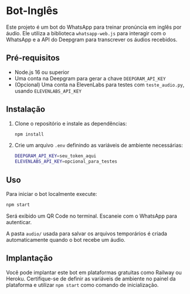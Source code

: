 # Bot-Inglês

Este projeto é um bot do WhatsApp para treinar pronúncia em inglês por áudio. Ele utiliza a biblioteca `whatsapp-web.js` para interagir com o WhatsApp e a API do Deepgram para transcrever os áudios recebidos.

## Pré-requisitos

- Node.js 16 ou superior
- Uma conta na Deepgram para gerar a chave `DEEPGRAM_API_KEY`
- (Opcional) Uma conta na ElevenLabs para testes com `teste_audio.py`, usando `ELEVENLABS_API_KEY`

## Instalação

1. Clone o repositório e instale as dependências:
   ```bash
   npm install
   ```
2. Crie um arquivo `.env` definindo as variáveis de ambiente necessárias:
   ```bash
   DEEPGRAM_API_KEY=seu_token_aqui
   ELEVENLABS_API_KEY=opcional_para_testes
   ```

## Uso

Para iniciar o bot localmente execute:

```bash
npm start
```

Será exibido um QR Code no terminal. Escaneie com o WhatsApp para autenticar.

A pasta `audio/` usada para salvar os arquivos temporários é criada
automaticamente quando o bot recebe um áudio.

## Implantação

Você pode implantar este bot em plataformas gratuitas como Railway ou Heroku. Certifique-se de definir as variáveis de ambiente no painel da plataforma e utilizar `npm start` como comando de inicialização.



